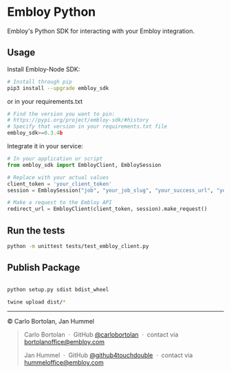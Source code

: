 # Embloy Python

Embloy's Python SDK for interacting with your Embloy integration.

## Usage

Install Embloy-Node SDK:

```Bash
# Install through pip
pip3 install --upgrade embloy_sdk
```

or in your requirements.txt
```python
# Find the version you want to pin:
# https://pypi.org/project/embloy-sdk/#history
# Specify that version in your requirements.txt file
embloy_sdk>=0.3.4b
```

Integrate it in your service:

```Python
# In your application or script
from embloy_sdk import EmbloyClient, EmbloySession

# Replace with your actual values
client_token = 'your_client_token'
session = EmbloySession("job", "your_job_slug", "your_success_url", "your_cancel_url")

# Make a request to the Embloy API
redirect_url = EmbloyClient(client_token, session).make_request()
```

## Run the tests
```Bash
python -m unittest tests/test_embloy_client.py
```

## Publish Package
```Bash

python setup.py sdist bdist_wheel

twine upload dist/*
```

---

© Carlo Bortolan, Jan Hummel

> Carlo Bortolan &nbsp;&middot;&nbsp;
> GitHub [@carlobortolan](https://github.com/carlobortolan) &nbsp;&middot;&nbsp;
> contact via [bortolanoffice@embloy.com](mailto:bortolanoffice@embloy.com)
>
> Jan Hummel &nbsp;&middot;&nbsp;
> GitHub [@github4touchdouble](https://github.com/github4touchdouble) &nbsp;&middot;&nbsp;
> contact via [hummeloffice@embloy.com](mailto:hummeloffice@embloy.com)

